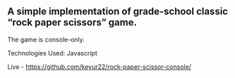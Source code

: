 ## A simple implementation of grade-school classic “rock paper scissors” game.

The game is console-only.

Technologies Used: Javascript

Live - https://github.com/keyur22/rock-paper-scissor-console/
